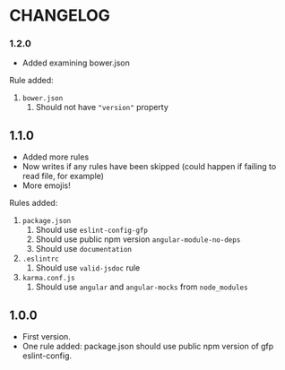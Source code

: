 # CHANGELOG

### 1.2.0

* Added examining bower.json

Rule added:

1. `bower.json`
    1. Should not have `"version"` property

## 1.1.0

* Added more rules
* Now writes if any rules have been skipped (could happen if failing to read file, for example)
* More emojis!

Rules added:

1. `package.json`
    1. Should use `eslint-config-gfp`
    1. Should use public npm version `angular-module-no-deps`
    1. Should use `documentation`
1. `.eslintrc`
    1. Should use `valid-jsdoc` rule
1. `karma.conf.js`
    1. Should use `angular` and `angular-mocks` from `node_modules`

## 1.0.0

* First version.
* One rule added: package.json should use public npm version of gfp eslint-config.
